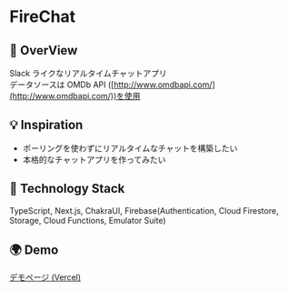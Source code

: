# FireChat

## :star2: OverView

Slack ライクなリアルタイムチャットアプリ<br>
データソースは OMDb API ([http://www.omdbapi.com/](http://www.omdbapi.com/))を使用

## :bulb: Inspiration

- ポーリングを使わずにリアルタイムなチャットを構築したい
- 本格的なチャットアプリを作ってみたい

## :wrench: Technology Stack

TypeScript, Next.js, ChakraUI,
Firebase(Authentication, Cloud Firestore, Storage,
Cloud Functions, Emulator Suite)

## :earth_africa: Demo

[デモページ (Vercel)](https://firechat-web.vercel.app/)

<!-- ## :clap: Best Parts -->
